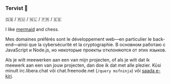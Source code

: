 ### Tervist :wave:

🇬🇧 / 🇷🇺 / 🇳🇱 / 🇫🇷 / 🇪🇪

I like [mermaid](https://github.com/mermaid-js) and chess.

Mes domaines préférés sont le développement web&#8212;en particulier le back-end&#8212;ainsi que la cybersécurité et la cryptographie. В основном работаю с JavaScript и Node.js, но некоторые проекты отклоняются от этих языков.

Als je wilt meewerken aan een van mijn projecten, of als je wilt dat ik meewerk aan een van jouw projecten, dan doe ik dat met alle plezier. Küsi minult irc.libera.chat või chat.freenode.net (`/query msfninja`) või [saada e-kiri](mailto:msfnnja@pm.me).
